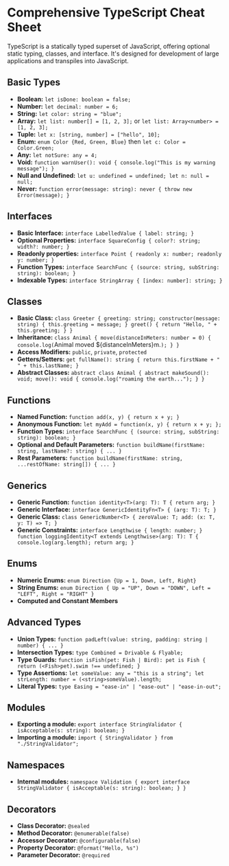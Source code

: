 # Comprehensive TypeScript Cheat Sheet

TypeScript is a statically typed superset of JavaScript, offering optional static typing, classes, and interface. It's designed for development of large applications and transpiles into JavaScript.

## Basic Types
- **Boolean:** `let isDone: boolean = false;`
- **Number:** `let decimal: number = 6;`
- **String:** `let color: string = "blue";`
- **Array:** `let list: number[] = [1, 2, 3];` or `let list: Array<number> = [1, 2, 3];`
- **Tuple:** `let x: [string, number] = ["hello", 10];`
- **Enum:** `enum Color {Red, Green, Blue}` then `let c: Color = Color.Green;`
- **Any:** `let notSure: any = 4;`
- **Void:** `function warnUser(): void { console.log("This is my warning message"); }`
- **Null and Undefined:** `let u: undefined = undefined; let n: null = null;`
- **Never:** `function error(message: string): never { throw new Error(message); }`

## Interfaces
- **Basic Interface:** `interface LabelledValue { label: string; }`
- **Optional Properties:** `interface SquareConfig { color?: string; width?: number; }`
- **Readonly properties:** `interface Point { readonly x: number; readonly y: number; }`
- **Function Types:** `interface SearchFunc { (source: string, subString: string): boolean; }`
- **Indexable Types:** `interface StringArray { [index: number]: string; }`

## Classes
- **Basic Class:** `class Greeter { greeting: string; constructor(message: string) { this.greeting = message; } greet() { return "Hello, " + this.greeting; } }`
- **Inheritance:** `class Animal { move(distanceInMeters: number = 0) { console.log(`Animal moved ${distanceInMeters}m.`); } }`
- **Access Modifiers:** `public`, `private`, `protected`
- **Getters/Setters:** `get fullName(): string { return this.firstName + " " + this.lastName; }`
- **Abstract Classes:** `abstract class Animal { abstract makeSound(): void; move(): void { console.log("roaming the earth..."); } }`

## Functions
- **Named Function:** `function add(x, y) { return x + y; }`
- **Anonymous Function:** `let myAdd = function(x, y) { return x + y; };`
- **Function Types:** `interface SearchFunc { (source: string, subString: string): boolean; }`
- **Optional and Default Parameters:** `function buildName(firstName: string, lastName?: string) { ... }`
- **Rest Parameters:** `function buildName(firstName: string, ...restOfName: string[]) { ... }`

## Generics
- **Generic Function:** `function identity<T>(arg: T): T { return arg; }`
- **Generic Interface:** `interface GenericIdentityFn<T> { (arg: T): T; }`
- **Generic Class:** `class GenericNumber<T> { zeroValue: T; add: (x: T, y: T) => T; }`
- **Generic Constraints:** `interface Lengthwise { length: number; } function loggingIdentity<T extends Lengthwise>(arg: T): T { console.log(arg.length); return arg; }`

## Enums
- **Numeric Enums:** `enum Direction {Up = 1, Down, Left, Right}`
- **String Enums:** `enum Direction { Up = "UP", Down = "DOWN", Left = "LEFT", Right = "RIGHT" }`
- **Computed and Constant Members**

## Advanced Types
- **Union Types:** `function padLeft(value: string, padding: string | number) { ... }`
- **Intersection Types:** `type Combined = Drivable & Flyable;`
- **Type Guards:** `function isFish(pet: Fish | Bird): pet is Fish { return (<Fish>pet).swim !== undefined; }`
- **Type Assertions:** `let someValue: any = "this is a string"; let strLength: number = (<string>someValue).length;`
- **Literal Types:** `type Easing = "ease-in" | "ease-out" | "ease-in-out";`

## Modules
- **Exporting a module:** `export interface StringValidator { isAcceptable(s: string): boolean; }`
- **Importing a module:** `import { StringValidator } from "./StringValidator";`

## Namespaces
- **Internal modules:** `namespace Validation { export interface StringValidator { isAcceptable(s: string): boolean; } }`

## Decorators
- **Class Decorator:** `@sealed`
- **Method Decorator:** `@enumerable(false)`
- **Accessor Decorator:** `@configurable(false)`
- **Property Decorator:** `@format("Hello, %s")`
- **Parameter Decorator:** `@required`
